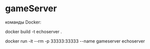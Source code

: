 # gameServer
команды Docker:

docker build -t echoserver .

docker run -it --rm -p 33333:33333 --name gameserver echoserver
